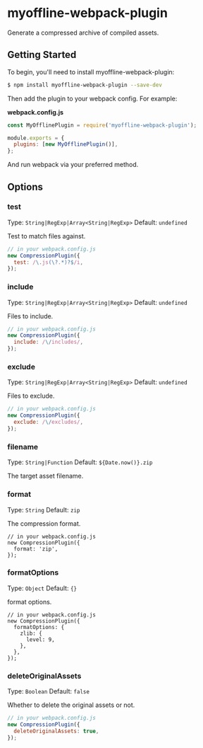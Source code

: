 # myoffline-webpack-plugin

Generate a compressed archive of compiled assets.

## Getting Started

To begin, you'll need to install myoffline-webpack-plugin:

```bash
$ npm install myoffline-webpack-plugin --save-dev
```

Then add the plugin to your webpack config. For example:

**webpack.config.js**

```js
const MyOfflinePlugin = require('myoffline-webpack-plugin');

module.exports = {
  plugins: [new MyOfflinePlugin()],
};
```

And run webpack via your preferred method.

## Options

### test
Type: `String|RegExp|Array<String|RegExp>` Default: `undefined`

Test to match files against.

```js
// in your webpack.config.js
new CompressionPlugin({
  test: /\.js(\?.*)?$/i,
});
```

### include

Type: `String|RegExp|Array<String|RegExp>` Default: `undefined`

Files to include.

```js
// in your webpack.config.js
new CompressionPlugin({
  include: /\/includes/,
});
```

### exclude

Type: `String|RegExp|Array<String|RegExp>` Default: `undefined`

Files to exclude.

```js
// in your webpack.config.js
new CompressionPlugin({
  exclude: /\/excludes/,
});
```

### filename

Type: `String|Function` Default: `${Date.now()}.zip`

The target asset filename.

### format

Type: `String` Default: `zip`

The compression format.

```
// in your webpack.config.js
new CompressionPlugin({
  format: 'zip',
});
```

### formatOptions

Type: `Object` Default: `{}`

format options. 

```
// in your webpack.config.js
new CompressionPlugin({
  formatOptions: {
    zlib: {
      level: 9,
    },
  },
});
```

### deleteOriginalAssets

Type: `Boolean` Default: `false`

Whether to delete the original assets or not.

```js
// in your webpack.config.js
new CompressionPlugin({
  deleteOriginalAssets: true,
});
```